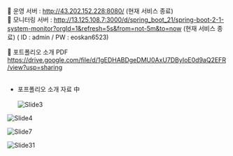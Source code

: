 🎯 운영 서버 : http://43.202.152.228:8080/ (현재 서비스 종료) <br>
🎯 모니터링 서버 : http://13.125.108.7:3000/d/spring_boot_21/spring-boot-2-1-system-monitor?orgId=1&refresh=5s&from=not-5m&to=now (현재 서비스 종료)  ( ID : admin /  PW : eoskan6523)


📓 포트폴리오 소개 PDF https://drive.google.com/file/d/1gEDHABDgeDMU0AxU7DByIoE0d9aQ2EFR/view?usp=sharing<br><br>

 - 포프폴리오 소개 자료 中 <br><br>
![Slide3](https://github.com/jinyoungkimm/Missing_Animal/assets/100742333/808a6caa-6065-40a7-b815-317c35038961)


![Slide4](https://github.com/jinyoungkimm/Missing_Animal/assets/100742333/3f0cacb1-8d27-4ac2-87c5-ec7e3e8ace9f)


![Slide7](https://github.com/jinyoungkimm/Missing_Animal/assets/100742333/c165bd60-fca4-4a1e-9316-e81aacfb34f0)


![Slide31](https://github.com/jinyoungkimm/Missing_Animal/assets/100742333/e27d89d9-ce0b-4abe-8a9c-d6e2762b62b0)






